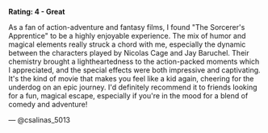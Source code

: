 **Rating: 4 - Great**

As a fan of action-adventure and fantasy films, I found "The Sorcerer's Apprentice" to be a highly enjoyable experience. The mix of humor and magical elements really struck a chord with me, especially the dynamic between the characters played by Nicolas Cage and Jay Baruchel. Their chemistry brought a lightheartedness to the action-packed moments which I appreciated, and the special effects were both impressive and captivating. It's the kind of movie that makes you feel like a kid again, cheering for the underdog on an epic journey. I'd definitely recommend it to friends looking for a fun, magical escape, especially if you're in the mood for a blend of comedy and adventure! 

— @csalinas_5013